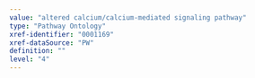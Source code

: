 ```yaml
---
value: "altered calcium/calcium-mediated signaling pathway"
type: "Pathway Ontology"
xref-identifier: "0001169"
xref-dataSource: "PW"
definition: ""
level: "4"
---
```

